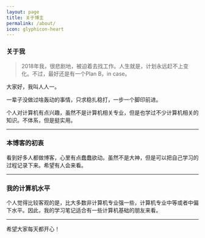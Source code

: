 ```yaml
---
layout: page
title: 关于博主
permalink: /about/
icon: glyphicon-heart
---
```


### 关于我

> 2018年我，很悲剧地，被迫着去找工作。人生就是，计划永远赶不上变化。不过，最好还是有一个Plan B，in case。

大家好，我叫人人一。

一辈子没做过啥轰动的事情，只求稳扎稳打，一步一个脚印前进。

个人对计算机有点兴趣，虽然不是计算机相关专业，但是也学过不少计算机相关的知识。不体系，但是挺实用。

---


### 本博客的初衷  

看到好多人都做博客，心里有点蠢蠢欲动。虽然不是大神，但是可以把自己学习的过程记录下来。希望有人会来看。

---

### 我的计算机水平

个人觉得比较客观的是，比大多数非计算机专业强一些，计算机专业中等或者中偏下水平。因此，我的学习笔记适合有一些计算机基础的朋友来看。 

---
希望大家每天都开心！
